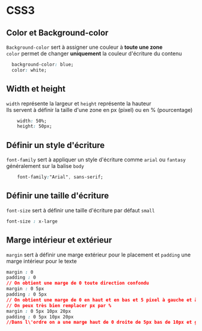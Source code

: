 # CSS3

## Color et Background-color

`Background-color` sert à assigner une couleur à **toute une zone**  
`color` permet de changer **uniquement** la couleur d'écriture du contenu

```css
  background-color: blue;
  color: white;
```

## Width et height

`width` représente la largeur et `height` représente la hauteur  
Ils servent à définir la taille d'une zone en px (pixel) ou en % (pourcentage)

```css
    width: 50%;
    height: 50px;
```

## Définir un style d'écriture

`font-family` sert à appliquer un style d'écriture comme `arial` ou `fantasy` généralement sur la balise
`body`

```css
    font-family:"Arial", sans-serif;
```

## Définir une taille d'écriture

`font-size` sert à définir une taille d'écriture par défaut `small`

```css
font-size : x-large
``` 

## Marge intérieur et extérieur

`margin` sert à définir une marge extérieur pour le placement et `padding` une marge intérieur pour le texte

```css
margin : 0
padding : 0
// On obtient une marge de 0 toute direction confondu 
margin : 0 5px
padding : 0 5px
// On obtient une marge de 0 en haut et en bas et 5 pixel à gauche et à droite
// On peux très bien remplacer px par %
margin : 0 5px 10px 20px
padding : 0 5px 10px 20px
//Dans l\'ordre on a une marge haut de 0 droite de 5px bas de 10px et gauche de 20px 
``` 